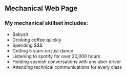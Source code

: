 ## Mechanical Web Page

### My mechanical skillset includes:
- Babysit
- Drinking coffee quickly
- Spending $$$ 
- Getting 5 stars on just dance
- Listening to spotify for over 20,000 hours
- Holding spanish conversations with any uber driver
- Attending technical communications for every class
